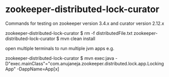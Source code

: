 # zookeeper-distributed-lock-curator
Commands for testing on zookeeper version 3.4.x and curator version 2.12.x

  zookeeper-distributed-lock-curator $ rm -f distributedFile.txt
  zookeeper-distributed-lock-curator $ mvn clean install
  
  open multiple terminals to run multiple jvm apps e.g.
  
  
  zookeeper-distributed-lock-curator $ mvn exec:java -D"exec.mainClass"="com.anujaneja.zookeeper.distributed.lock.app.LockingApp" -DappName=App[x]
  

  


